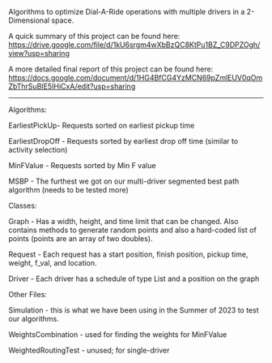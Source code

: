 
Algorithms to optimize Dial-A-Ride operations with multiple drivers in a 2-Dimensional space.

A quick summary of this project can be found here: https://drive.google.com/file/d/1kU6srgm4wXbBzQC8KtPu1BZ_C9DPZOgh/view?usp=sharing

A more detailed final report of this project can be found here: https://docs.google.com/document/d/1HG4BfCG4YzMCN69pZmlEUV0qOmZbThrSuBIE5IHiCxA/edit?usp=sharing
__________________________________________________________________________________________

Algorithms:

EarliestPickUp- Requests sorted on earliest pickup time

EarliestDropOff - Requests sorted by earliest drop off time (similar to activity selection)

MinFValue - Requests sorted by Min F value

MSBP - The furthest we got on our multi-driver segmented best path algorithm (needs to be tested more)

Classes:

Graph - Has a width, height, and time limit that can be changed. Also contains methods to generate random points and also a hard-coded list of points (points are an array of two doubles).

Request - Each request has a start position, finish position, pickup time, weight, f_val, and location.

Driver - Each driver has a schedule of type List<Request> and a position on the graph

Other Files:

Simulation - this is what we have been using in the Summer of 2023 to test our algorithms.

WeightsCombination - used for finding the weights for MinFValue

WeightedRoutingTest - unused; for single-driver




